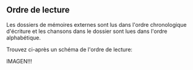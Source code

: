## Ordre de lecture 

Les dossiers de mémoires externes sont lus dans l'ordre chronologique d'écriture et les chansons dans le dossier sont lues dans l'ordre alphabétique. 


Trouvez ci-après un schéma de l'ordre de lecture: 

IMAGEN!!!
